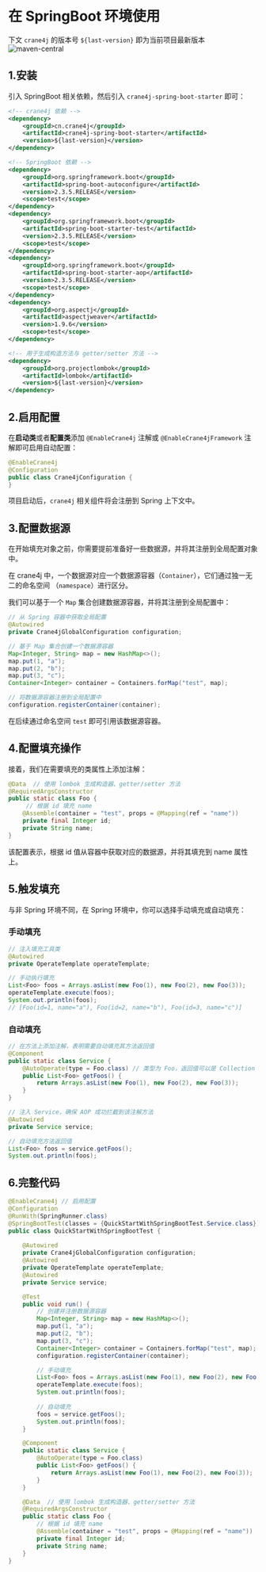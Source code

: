 # 在 SpringBoot 环境使用

下文 `crane4j` 的版本号 `${last-version}` 即为当前项目最新版本 ![maven-central](https://img.shields.io/github/v/release/Createsequence/crane4j?include_prereleases)

## 1.安装

引入 SpringBoot 相关依赖，然后引入 `crane4j-spring-boot-starter` 即可：

~~~xml
<!-- crane4j 依赖 -->
<dependency>
    <groupId>cn.crane4j</groupId>
    <artifactId>crane4j-spring-boot-starter</artifactId>
    <version>${last-version}</version>
</dependency>

<!-- SpringBoot 依赖 -->
<dependency>
    <groupId>org.springframework.boot</groupId>
    <artifactId>spring-boot-autoconfigure</artifactId>
    <version>2.3.5.RELEASE</version>
    <scope>test</scope>
</dependency>
<dependency>
    <groupId>org.springframework.boot</groupId>
    <artifactId>spring-boot-starter-test</artifactId>
    <version>2.3.5.RELEASE</version>
    <scope>test</scope>
</dependency>
<dependency>
    <groupId>org.springframework.boot</groupId>
    <artifactId>spring-boot-starter-aop</artifactId>
    <version>2.3.5.RELEASE</version>
    <scope>test</scope>
</dependency>
<dependency>
    <groupId>org.aspectj</groupId>
    <artifactId>aspectjweaver</artifactId>
    <version>1.9.6</version>
    <scope>test</scope>
</dependency>

<!-- 用于生成构造方法与 getter/setter 方法 -->
<dependency>
    <groupId>org.projectlombok</groupId>
    <artifactId>lombok</artifactId>
    <version>${last-version}</version>
</dependency>
~~~

## 2.启用配置

在**启动类**或者**配置类**添加 `@EnableCrane4j` 注解或 `@EnableCrane4jFramework` 注解即可启用自动配置：

~~~java
@EnableCrane4j
@Configuration
public class Crane4jConfiguration {
}
~~~

项目启动后，`crane4j` 相关组件将会注册到 Spring 上下文中。

## 3.配置数据源

在开始填充对象之前，你需要提前准备好一些数据源，并将其注册到全局配置对象中。

在 crane4j 中，一个数据源对应一个数据源容器（`Container`），它们通过独一无二的命名空间 （`namespace`）进行区分。

我们可以基于一个 `Map` 集合创建数据源容器，并将其注册到全局配置中：

~~~java
// 从 Spring 容器中获取全局配置
@Autowired
private Crane4jGlobalConfiguration configuration;

// 基于 Map 集合创建一个数据源容器
Map<Integer, String> map = new HashMap<>();
map.put(1, "a");
map.put(2, "b");
map.put(3, "c");
Container<Integer> container = Containers.forMap("test", map);

// 将数据源容器注册到全局配置中
configuration.registerContainer(container);
~~~

在后续通过命名空间 `test` 即可引用该数据源容器。

## 4.配置填充操作

接着，我们在需要填充的类属性上添加注解：

~~~java
@Data  // 使用 lombok 生成构造器、getter/setter 方法
@RequiredArgsConstructor
public static class Foo {
     // 根据 id 填充 name
    @Assemble(container = "test", props = @Mapping(ref = "name"))
    private final Integer id;
    private String name;
}
~~~

该配置表示，根据 id 值从容器中获取对应的数据源，并将其填充到 name 属性上。

## 5.触发填充

与非 Spring 环境不同，在 Spring 环境中，你可以选择手动填充或自动填充：

### 手动填充

~~~java
// 注入填充工具类
@Autowired
private OperateTemplate operateTemplate;

// 手动执行填充
List<Foo> foos = Arrays.asList(new Foo(1), new Foo(2), new Foo(3));
operateTemplate.execute(foos);
System.out.println(foos);
// [Foo(id=1, name="a"), Foo(id=2, name="b"), Foo(id=3, name="c")]
~~~

### 自动填充

~~~java
// 在方法上添加注解，表明需要自动填充其方法返回值
@Component
public static class Service {
    @AutoOperate(type = Foo.class) // 类型为 Foo，返回值可以是 Collection 集合、数值或单个对象
    public List<Foo> getFoos() {
        return Arrays.asList(new Foo(1), new Foo(2), new Foo(3));
    }
}

// 注入 Service，确保 AOP 成功拦截到该注解方法
@Autowired
private Service service;

// 自动填充方法返回值
List<Foo> foos = service.getFoos();
System.out.println(foos);
~~~

## 6.完整代码

~~~java
@EnableCrane4j // 启用配置
@Configuration
@RunWith(SpringRunner.class)
@SpringBootTest(classes = {QuickStartWithSpringBootTest.Service.class})
public class QuickStartWithSpringBootTest {
    
    @Autowired
    private Crane4jGlobalConfiguration configuration;
    @Autowired
    private OperateTemplate operateTemplate;
    @Autowired
    private Service service;

    @Test
    public void run() {
        // 创建并注册数据源容器
        Map<Integer, String> map = new HashMap<>();
        map.put(1, "a");
        map.put(2, "b");
        map.put(3, "c");
        Container<Integer> container = Containers.forMap("test", map);
        configuration.registerContainer(container);

        // 手动填充
        List<Foo> foos = Arrays.asList(new Foo(1), new Foo(2), new Foo(3));
        operateTemplate.execute(foos);
        System.out.println(foos);
		
        // 自动填充
        foos = service.getFoos();
        System.out.println(foos);
    }

    @Component
    public static class Service {
        @AutoOperate(type = Foo.class)
        public List<Foo> getFoos() {
            return Arrays.asList(new Foo(1), new Foo(2), new Foo(3));
        }
    }

    @Data  // 使用 lombok 生成构造器、getter/setter 方法
    @RequiredArgsConstructor
    public static class Foo {
        // 根据 id 填充 name
        @Assemble(container = "test", props = @Mapping(ref = "name"))
        private final Integer id;
        private String name;
    }
}
~~~

